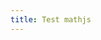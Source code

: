 ```yaml
---
title: Test mathjs
---
```

<script async src="https://cdn.jsdelivr.net/npm/es-module-shims@1.5.4/dist/es-module-shims.js"></script>
<script src="https://cdn.jsdelivr.net/npm/mathjs@13.2.0/lib/browser/math.js"></script>
<script type="module">
  let x = math.fraction(4, 3);
  console.log(x);
</script>
